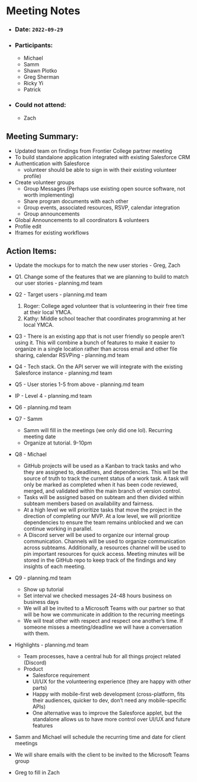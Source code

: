 # Meeting Notes

-   ### Date: `2022-09-29`
-   ### Participants:
    -   Michael
    -   Samm
    -   Shawn Plotko
    -   Greg Sherman
    -   Ricky Yi
    -   Patrick
-   ### Could not attend:
    -   Zach

## Meeting Summary:

-   Updated team on findings from Frontier College partner meeting
-   To build standalone application integrated with existing Salesforce CRM
-   Authentication with Salesforce
    -   volunteer should be able to sign in with their existing volunteer profile)
-   Create volunteer groups
    -   Group Messages (Perhaps use existing open source software, not worth implementing)
    -   Share program documents with each other
    -   Group events, associated resources, RSVP, calendar integration
    -   Group announcements
-   Global Announcements to all coordinators & volunteers
-   Profile edit
-   Iframes for existing workflows

## Action Items:

-   Update the mockups for to match the new user stories - Greg, Zach
-   Q1. Change some of the features that we are planning to build to match our user stories - planning.md team
-   Q2 - Target users - planning.md team

    1. Roger: College aged volunteer that is volunteering in their free time at their local YMCA.
    2. Kathy: Middle school teacher that coordinates programming at her local YMCA.

-   Q3 - There is an existing app that is not user friendly so people aren’t using it. This will combine a bunch of features to make it easier to organize in a single location rather than across email and other file sharing, calendar RSVPing - planning.md team
-   Q4 - Tech stack. On the API server we will integrate with the existing Salesforce instance - planning.md team

-   Q5 - User stories 1-5 from above - planning.md team
-   IP - Level 4 - planning.md team
-   Q6 - planning.md team
-   Q7 - Samm
    -   Samm will fill in the meetings (we only did one lol). Recurring meeting date
    -   Organize at tutorial. 9-10pm
-   Q8 - Michael
    -   GitHub projects will be used as a Kanban to track tasks and who they are assigned to, deadlines, and dependencies. This will be the source of truth to track the current status of a work task. A task will only be marked as completed when it has been code reviewed, merged, and validated within the main branch of version control.
    -   Tasks will be assigned based on subteam and then divided within subteam members based on availability and fairness.
    -   At a high level we will prioritize tasks that move the project in the direction of completing our MVP. At a low level, we will prioritize dependencies to ensure the team remains unblocked and we can continue working in parallel.
    -   A Discord server will be used to organize our internal group communication. Channels will be used to organize communication across subteams. Additionally, a resources channel will be used to pin important resources for quick access.
        Meeting minutes will be stored in the GitHub repo to keep track of the findings and key insights of each meeting.
-   Q9 - planning.md team
    -   Show up tutorial
    -   Set interval we checked messages 24-48 hours business on business days
    -   We will all be invited to a Microsoft Teams with our partner so that will be how we communicate in addition to the recurring meetings
    -   We will treat other with respect and respect one another’s time. If someone misses a meeting/deadline we will have a conversation with them.
-   Highlights - planning.md team
    -   Team processes, have a central hub for all things project related (Discord)
    -   Product
        -   Salesforce requirement
        -   UI/UX for the volunteering experience (they are happy with other parts)
        -   Happy with mobile-first web development (cross-platform, fits their audiences, quicker to dev, don’t need any mobile-specific APIs)
        -   One alternative was to improve the Salesforce applet, but the standalone allows us to have more control over UI/UX and future features
-   Samm and Michael will schedule the recurring time and date for client meetings
-   We will share emails with the client to be invited to the Microsoft Teams group
-   Greg to fill in Zach
